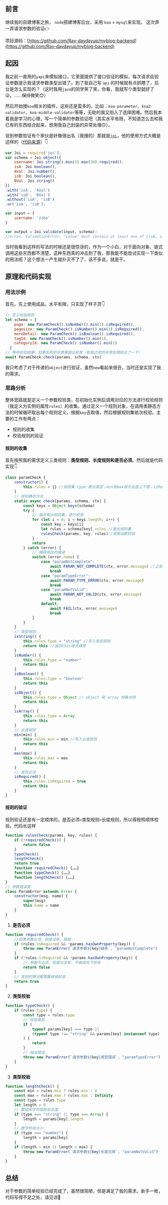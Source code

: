 ## 前言

继续我的自建博客之旅， `node`搭建博客后台，采用 `koa` + `mysql`来实现。
这次弄一弄请求参数的验证👉

项目源码：[https://github.com/Ray-daydayup/myblog-backend](https://github.com/Ray-daydayup/myblog-backend)

## 起因

我之前一直用的`yapi`来模拟接口，它里面提供了接口验证的模拟，每次请求会验证参数提示我请求参数类型出错了。到了我自己写 `api` 的时候就有点抓瞎了，后台是怎么实现的？（这时我用`java`的同学笑了笑，你看，我就写个类型就好了😜。……保持微笑😊）

然后开始搜`koa`相关的插件，这些还是蛮多的，比如：`koa-parameter`、`koa2-validator`、`koa-middle-validator`等等，无助的我又陷入了选择困难。然后我本着我是学习的心理，写一个简单的参数验证吧（其实水平有限，不知道怎么去和我已有的东西结合起来，想用我自己封装的异常处理🙃）。

说到参数验证有个家伙是好像很出名（我搜的）那就是[`joi`](https://github.com/hapijs/joi)，他的使用方式大概是这样的（[代码来源](https://www.cnblogs.com/zzbo/p/5906101.html)）👇

```js
var Joi = require('joi');
var schema = Joi.object({
    username: Joi.string().min(3).max(30).required(),
    isA: Joi.boolean(),
    AVal: Joi.number(),
    isB: Joi.boolean(),
    BVal: Joi.string()
})
.with('isA', 'AVal')
.with('isB', 'BVal')
.without('isA', 'isB')
.or('isA', 'isB');

var input = {
	username: 'zzbo'
}

var output = Joi.validate(input, schema);
//error: ValidationError: "value" must contain at least one of [isA, isB]
```

当时我看到这样的写法的时候还是很惊讶的，作为一个小白，对于面向对象、链式调用这些东西都不清楚，这种东西真的冲击到了我，那我能不能尝试实现一下类似的用法呢？这个想法一产生就扑灭不了了，话不多说，就是干。

## 原理和代码实现

### 用法示例

首先，先上使用成品，水平有限，只实现了样子货👇

```js
// 定义校验规则
let schema = {
    page: new ParamCheck().isNumber().min(1).isRequired(),
    pagesize: new ParamCheck().isNumber().min(1).isRequired(),
    moreDetail: new ParamCheck().isBoolean().isRequired(),
    tagId: new ParamCheck().isNumber().min(1),
    categoryId: new ParamCheck().isNumber().min(1)
  }
// 等待校验结果，如果失败则会直接抛出异常（和我之前的异常处理结合了一下）
await ParamCheck.check(params, schema, ctx)
```

我只考虑了对于传递的`object`进行验证，虽然`new`看起来很丑，当时还是实现了我的需求。

### 思路分析

整体思路就是定义一个参数校验类，在初始化实例后调用对应的方法进行校验规则（我定义为实例的属性`rules`）的收集。通过定义一个规则对象，在调用类静态方法的时候循环取出每个规则定义，根据`key`去取值，然后根据规则集依次校验。主要的工作有两点：

- 规则的收集
- 校验规则的验证

#### 规则的收集

首先按照我的需求定义三类规则：**类型规则、长度规则和是否必须**。然后就是代码实现👇

```js
class paramCheck {
	constructor() {
		this.rules = {} //规则集 type:表示类型；min和max表示长度上下限；isRequired表示是否必须
	}
	// 校验静态方法
	static async check(params, schema, ctx) {
		const keys = Object.keys(schema)
		try {
		    // 循环取出规则集，进行校验
			for (let i = 0; i < keys.length; i++) {
				const key = keys[i]
				let rules = schema[key].rules //取出规则集
				rulesCheck(params, key, rules)//调用函数校验
			}
			return
		} catch (error) {
		    // 捕获抛出的错误
			switch (error.name) {
				case "paramNotComplete":
					await PARAM_NOT_COMPLETE(ctx, error.message) //之前定义的异常处理函数
					break
				case "paramTypeError":
					await PARAM_TYPE_ERROR(ctx, error.message)
					break
				case "paramNotValid":
					await PARAM_NOT_VALID(ctx, error.message)
					break
				default:
					await FAIL(ctx, error.message)
					break
			}
		}
	}
	// 类型规则
	isString() {
		this.rules.type = "string" //写入类型规则
		return this //返回this链式调用
	}
	isNumber() {
		this.rules.type = "number"
		return this
	}
	isBoolean() {
		this.rules.type = "boolean"
		return this
	}
	isObject() {
		this.rules.type = Object // object 和 array 特殊对待
		return this
	}
	isArray() {
		this.rules.type = Array
		return this
	}
	// 长度规则
	min(min) {
		this.rules.min = min //写入长度规则
		return this
	}
	max(max) {
		this.rules.max = max
		return this
	}
	// 是否必须
	isRequired() {
		this.rules.isRequired = true 
		return this
	}
}
```

#### 规则的验证

规则验证还是有一定顺序的，是否必须`>`类型规则`>`长度规则，所以得按照顺序校验。代码长这样

```js
function rulesCheck(params, key, rules) {
	if (!requiredCheck()) {
		return false
	}
	typeCheck()
	lengthCheck()
	return true
	function requiredCheck() {……}
	function typeCheck() {……}
	function lengthCheck() {……}
}
// 参数错误类
class ParamError extends Error {
	constructor(msg, name) {
		super(msg)
		this.name = name
	}
}

```

1. **是否必须**

```js
function requiredCheck() {
    //如果参数必须，但是没有，报错
    if (rules.isRequired && !params.hasOwnProperty(key)) {
        throw new ParamError(`请求参数${key}缺失`, "paramNotComplete")
    }
    if (!rules.isRequired && !params.hasOwnProperty(key)) {
        // 参数不必须，但是也没有，不继续向下校验
        return false
    }
    // 其他的情况都需要继续校验
    return true
}
```

2. **类型校验**

```js
function typeCheck() {
    if (rules.type) {
	    const type = rules.type
	    // 校验类型
		if (
			typeof params[key] === type ||
            (typeof type !== "string" && params[key] instanceof type)
        ) {
		    return
        }
        // 抛出错误
        throw new ParamError(`请求参数${key}类型错误`, "paramTypeError")
    }
}
```

3. **类型校验**

```js
function lengthCheck() {
	const min = rules.min ? rules.min : 0
	const max = rules.max ? rules.max : Infinity
	const type = rules.type
	let length = 0
	// 数组和字符串检验长度
	if (type === "string" || type === Array) {
		length = params[key].length
	}
	// 数字检验大小
	if (type === "number") {
		length = params[key]
	}
	if (length < min || length > max) {
		throw new ParamError(`请求参数${key}长度无效`, "paramNotValid")
	}
}
```

## 总结

对于参数的简单校验已经完成了，虽然很简陋，但是满足了我的需求。新手一枚，代码写得不足之处，请见谅🙏